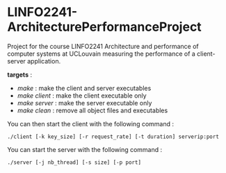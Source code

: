 # LINFO2241-ArchitecturePerformanceProject
Project for the course LINFO2241 Architecture and performance of computer systems at UCLouvain measuring the performance of a client-server application.

**targets** :
- *make* : make the client and server executables
- *make client* : make the client executable only
- *make server* : make the server executable only
- *make clean* : remove all object files and executables


You can then start the client with the following command :

```
./client [-k key_size] [-r request_rate] [-t duration] serverip:port
```

You can start the server with the following command :

```
./server [-j nb_thread] [-s size] [-p port]
```
